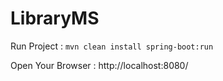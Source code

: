 # LibraryMS
Run Project :
`mvn clean install spring-boot:run`

Open Your Browser : http://localhost:8080/
